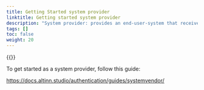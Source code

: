 ```yaml
---
title: Getting Started system provider
linktitle: Getting started system provider
description: "System provider: provides an end-user-system that receives and stores Altinn messages via machine-to-machine integration."
tags: []
toc: false
weight: 20
---
```


{{<children />}}

To get started as a system provider, follow this guide:

https://docs.altinn.studio/authentication/guides/systemvendor/